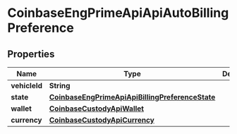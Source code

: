 
# CoinbaseEngPrimeApiApiAutoBillingPreference

## Properties
Name | Type | Description | Notes
------------ | ------------- | ------------- | -------------
**vehicleId** | **String** |  | 
**state** | [**CoinbaseEngPrimeApiApiBillingPreferenceState**](CoinbaseEngPrimeApiApiBillingPreferenceState.md) |  | 
**wallet** | [**CoinbaseCustodyApiWallet**](CoinbaseCustodyApiWallet.md) |  |  [optional]
**currency** | [**CoinbaseCustodyApiCurrency**](CoinbaseCustodyApiCurrency.md) |  |  [optional]



